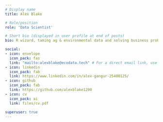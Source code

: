 ```yaml
---
# Display name
title: Alex Blake

# Role/position
role: 'Data Scientist'

# Short bio (displayed in user profile at end of posts)
bio: R wizard, taming ag & environmental data and solving business problems with mixed & Bayesian models.

social:
- icon: envelope
  icon_pack: fas
  link: "mailto:alexblake@ecodata.tech" # For a direct email link, use "mailto:test@example.org".
- icon: linkedin
  icon_pack: fab
  link: https://www.linkedin.com/in/alex-gangur-25400125/
- icon: github
  icon_pack: fab
  link: https://github.com/alexblake1290
- icon: cv
  icon_pack: ai
  link: files/cv.pdf
  
superuser: true
---
```

